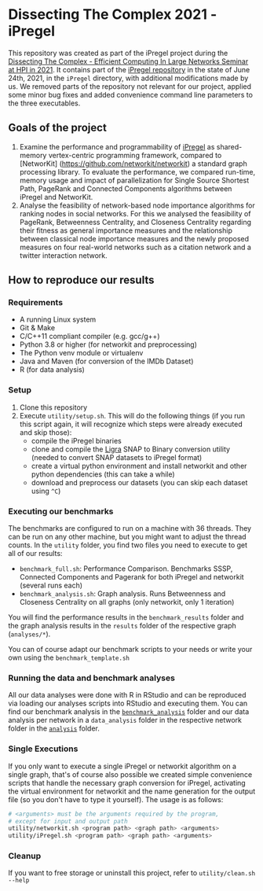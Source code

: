 # Dissecting The Complex 2021 - iPregel

This repository was created as part of the iPregel project during the [Dissecting The Complex - Efficient Computing In Large Networks Seminar at HPI in 2021](https://hpi.de/studium/im-studium/lehrveranstaltungen/digital-health-ma/lehrveranstaltung/sose-21-3249-dissecting-the-complex-_-efficient-computing-in-large-networks.html).
It contains part of the [iPregel repository](https://github.com/capellil/iPregel) in the state of June 24th, 2021, in the `iPregel` directory, with additional modifications made by us. We removed parts of the repository not relevant for our project, applied some minor bug fixes and added convenience command line parameters to the three executables.

## Goals of the project

1. Examine the performance and programmability of [iPregel](https://github.com/capellil/iPregel) as shared-memory vertex-centric programming framework, compared to [NetworKit] (https://github.com/networkit/networkit) a standard graph processing library. To evaluate the performance, we compared run-time, memory usage and impact of parallelization for Single Source Shortest Path, PageRank and Connected Components algorithms between iPregel and NetworKit.
2. Analyse the feasibility of network-based node importance algorithms for ranking nodes in social networks. For this we analysed the feasibility of PageRank, Betweenness Centrality, and Closeness Centrality regarding their fitness as general importance measures and the relationship between classical node importance measures and the newly proposed measures on four real-world networks such as a citation network and a twitter interaction network.


## How to reproduce our results

### Requirements

- A running Linux system
- Git & Make
- C/C++11 compliant compiler (e.g. gcc/g++)
- Python 3.8 or higher (for networkit and preprocessing)
- The Python venv module or virtualenv
- Java and Maven (for conversion of the IMDb Dataset)
- R (for data analysis)

### Setup

1. Clone this repository
2. Execute `utility/setup.sh`.
   This will do the following things (if you run this script again, it will recognize which steps were already executed and skip those):
   - compile the iPregel binaries
   - clone and compile the [Ligra](https://github.com/jshun/ligra) SNAP to Binary conversion utility (needed to convert SNAP datasets to iPregel format)
   - create a virtual python environment and install networkit and other python dependencies (this can take a while)
   - download and preprocess our datasets (you can skip each dataset using `^C`)

### Executing our benchmarks

The benchmarks are configured to run on a machine with 36 threads. They can be run on any other machine, but you might want to adjust the thread counts.
In the `utility` folder, you find two files you need to execute to get all of our results:
- `benchmark_full.sh`: Performance Comparison. Benchmarks SSSP, Connected Components and Pagerank for both iPregel and networkit (several runs each)
- `benchmark_analysis.sh`: Graph analysis. Runs Betweenness and Closeness Centrality on all graphs (only networkit, only 1 iteration)

You will find the performance results in the `benchmark_results` folder and the graph analysis results in the `results` folder of the respective graph (`analyses/*`).

You can of course adapt our benchmark scripts to your needs or write your own using the `benchmark_template.sh`

### Running the data and benchmark analyses

All our data analyses were done with R in RStudio and can be reproduced via loading our analyses scripts into RStudio and executing them. You can find our benchmark analysis in the [`benchmark_analysis`](https://github.com/robinwersich/DTC-2021-iPregel/tree/master/benchmark_analysis) folder and our data analysis per network in a `data_analysis` folder in the respective network folder in the [`analysis`](https://github.com/robinwersich/DTC-2021-iPregel/tree/master/analyses) folder.

### Single Executions

If you only want to execute a single iPregel or networkit algorithm on a single graph, that's of course also possible we created simple convenience scripts that handle the necessary graph conversion for iPregel, activating the virtual environment for networkit and the name generation for the output file (so you don't have to type it yourself). The usage is as follows:
```bash
# <arguments> must be the arguments required by the program,
# except for input and output path
utility/networkit.sh <program path> <graph path> <arguments>
utility/iPregel.sh <program path> <graph path> <arguments>
```

### Cleanup

If you want to free storage or uninstall this project, refer to `utility/clean.sh --help`
